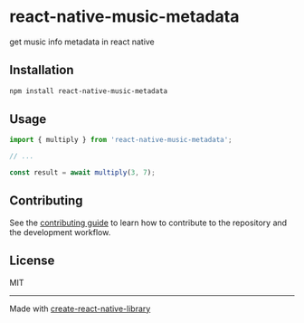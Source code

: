 # react-native-music-metadata

get music info metadata in react native

## Installation

```sh
npm install react-native-music-metadata
```

## Usage

```js
import { multiply } from 'react-native-music-metadata';

// ...

const result = await multiply(3, 7);
```

## Contributing

See the [contributing guide](CONTRIBUTING.md) to learn how to contribute to the repository and the development workflow.

## License

MIT

---

Made with [create-react-native-library](https://github.com/callstack/react-native-builder-bob)
